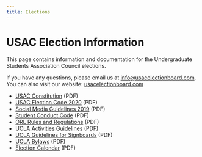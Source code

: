 ```yaml
---
title: Elections
---
```


# USAC Election Information

This page contains information and documentation for the Undergraduate Students Association Council elections.

If you have any questions, please email us at <info@usacelectionboard.com>. You can also visit our website: [usacelectionboard.com](http://usacelectionboard.com/)

  - [USAC Constitution](elections/Constitution%20\(Updated%206.5.18\).pdf) (PDF)
  - [USAC Election Code 2020](elections/E-code%202019-20%20final.pdf) (PDF)
  - [Social Media Guidelines 2019](elections/2019%20Social%20Media%20Guidelines.pdf) (PDF)
  - [Student Conduct Code](elections/Student%20Conduct%20Code.pdf) (PDF)
  - [ORL Rules and Regulations](elections/ON%20CAMPUS%20HOUSING%20REGULATIONS.pdf) (PDF)
  - [UCLA Activities Guidelines](elections/UCLA%20Activities%20Guidelines%20.pdf) (PDF)
  - [UCLA Guidelines for Signboards](elections/GUIDELINES%20FOR%20CAMPUS%20SIGNBOARDS.pdf) (PDF)
  - [UCLA Bylaws](elections/Bylaws%20Updated%201-9-19.pdf) (PDF)
  - [Election Calendar](../eboard/docs/2019%20election%20calendar.pdf) (PDF)

